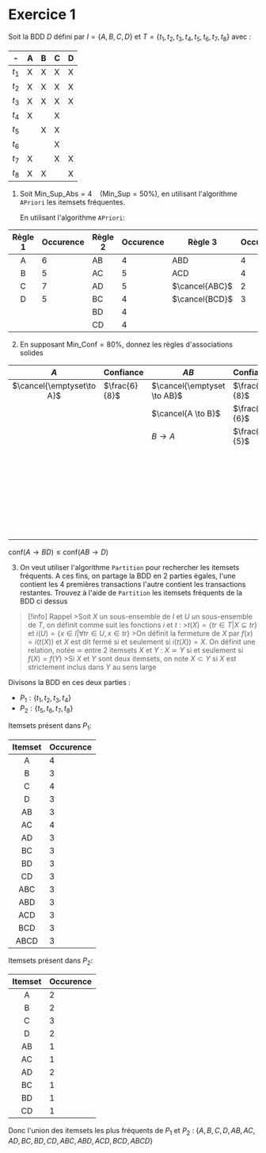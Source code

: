 # Exercice 1

Soit la BDD $D$ défini par $I=\{ A,B,C,D \}$ et $T=\{ t_{1},t_{2},t_{3},t_{4},t_{5},t_{6},t_{7},t_{8} \}$ avec :

|   -   | A   | B   | C   | D   |
| :---: | --- | --- | --- | --- |
| $t_1$ | X   | X   | X   | X   |
| $t_2$ | X   | X   | X   | X   |
| $t_3$ | X   | X   | X   | X   |
| $t_4$ | X   |     | X   |     |
| $t_5$ |     | X   | X   |     |
| $t_6$ |     |     | X   |     |
| $t_7$ | X   |     | X   | X   |
| $t_8$ | X   | X   |     | X   |

1. Soit $\text{Min\_Sup\_Abs}=4~~~~(\text{Min\_Sup}=50\%)$, en utilisant l'algorithme `APriori` les itemsets fréquentes.
   
   En utilisant l'algorithme `APriori`: 
   
| Règle 1 | Occurence | Règle 2 | Occurence | Règle 3        | Occurence |
| :-----: | --------- | ------- | --------- | -------------- | --------- |
|    A    | 6         | AB      | 4         | ABD            | 4         |
|    B    | 5         | AC      | 5         | ACD            | 4         |
|    C    | 7         | AD      | 5         | $\cancel{ABC}$ | 2         |
|    D    | 5         | BC      | 4         | $\cancel{BCD}$ | 3         |
|         |           | BD      | 4         |                |           |
|         |           | CD      | 4         |                |           |


2. En supposant $\text{Min\_Conf}=80\%$, donnez les règles d'associations solides
   
   
|            $A$            | Confiance     | $AB$                        | Confiance     | $ABD$                       | Confiance     |
| :-----------------------: | ------------- | --------------------------- | ------------- | --------------------------- | ------------- |
| $\cancel{\emptyset\to A}$ | $\frac{6}{8}$ | $\cancel{\emptyset \to AB}$ | $\frac{4}{8}$ | $\cancel{\emptyset\to ABD}$ | $\frac{4}{8}$ |
|                           |               | $\cancel{A \to B}$          | $\frac{4}{6}$ | $\cancel{A\to BD}$          | $\frac{4}{6}$ |
|                           |               | $B \to A$                   | $\frac{4}{5}$ | $B \to AD$                  | $\frac{4}{5}$ |
|                           |               |                             |               | $D \to AB$                  | $\frac{4}{5}$ |
|                           |               |                             |               | $AB\to D$                   | $\frac{4}{4}$ |
|                           |               |                             |               | $BD \to A$                  | $\frac{4}{5}$ |
|                           |               |                             |               | $AD \to B$                  | $\frac{4}{4}$ |

$\text{conf}(A\to BD) \leq \text{conf}(AB\to D)$

   3. On veut utiliser l'algorithme `Partition` pour rechercher les itemsets fréquents. A ces fins, on partage la BDD en 2 parties égales, l'une contient les 4 premières transactions l'autre contient les transactions restantes. Trouvez à l'aide de `Partition` les itemsets fréquents de la BDD ci dessus
      
>[!info] Rappel
      >Soit $X$ un sous-ensemble de $I$ et $U$ un sous-ensemble de $T$, on définit comme suit les fonctions $i$ et $t$ :
      >$t(X)=\{ tr \in T |X \subseteq tr \}$ et $i(U)=\{ x \in I | \forall tr \in U, x \in tr \}$
      >On définit la fermeture de $X$ par $f(x)=i(t(X))$ et $X$ est dit fermé si et seulement si $i(t(X))=X$. On définit une relation, notée $\simeq$ entre 2 itemsets $X$ et $Y$ : $X \simeq Y$ si et seulement si $f(X)=f(Y)$
      >Si $X$ et $Y$ sont deux itemsets, on note $X \subset Y$ si $X$ est strictement inclus dans $Y$ au sens large
      
Divisons la BDD en ces deux parties : 
- $P_{1}:\{ t_{1},t_{2},t_{3},t_{4} \}$
- $P_{2}:\{ t_{5},t_{6},t_{7},t_{8} \}$

Itemsets présent dans $P_{1}$:

| Itemset | Occurence |
| :-----: | --------- |
|    A    | 4         |
|    B    | 3         |
|    C    | 4         |
|    D    | 3         |
|   AB    | 3         |
|   AC    | 4         |
|   AD    | 3         |
|   BC    | 3         |
|   BD    | 3         |
|   CD    | 3         |
|   ABC   | 3         |
|   ABD   | 3         |
|   ACD   | 3         |
|   BCD   | 3         |
|  ABCD   | 3         |

Itemsets présent dans $P_{2}$:

| Itemset | Occurence |
| :-----: | --------- |
|    A    | 2         |
|    B    | 2         |
|    C    | 3         |
|    D    | 2         |
|   AB    | 1         |
|   AC    | 1         |
|   AD    | 2         |
|   BC    | 1         |
|   BD    | 1         |
|   CD    | 1         |

Donc l'union des itemsets les plus fréquents de $P_{1}$ et $P_{2}$ :
$\{ A, B, C, D, AB, AC, AD, BC, BD, CD, ABC, ABD, ACD, BCD, ABCD \}$

